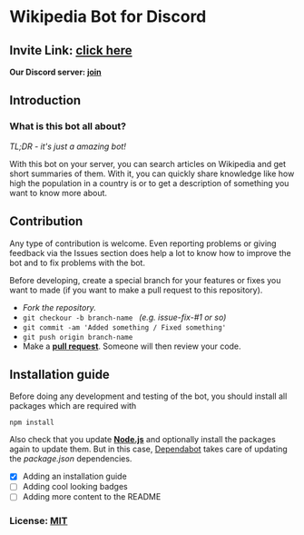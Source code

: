 # Wikipedia Bot for Discord

## Invite Link: [click here](https://discordapp.com/oauth2/authorize?client_id=554751047030013953&scope=bot&permissions=3467328)

**Our Discord server: [join](https://discord.gg/yAUmDNb)**

## Introduction

### What is this bot all about?

*TL;DR - it's just a amazing bot!*

With this bot on your server, you can search articles on Wikipedia and get short summaries of them.
With it, you can quickly share knowledge like how high the population in a country is or to get a
description of something you want to know more about.

## Contribution

Any type of contribution is welcome. Even reporting problems or giving feedback via the Issues section
does help a lot to know how to improve the bot and to fix problems with the bot.

Before developing, create a special branch for your features or fixes you want to made 
(if you want to make a pull request to this repository).

- *Fork the repository.*
- ``git checkour -b branch-name `` *(e.g. issue-fix-#1 or so)*
- ``git commit -am 'Added something / Fixed something'``
- ``git push origin branch-name``
- Make a **[pull request](https://github.com/julianYaman/iloveradio-discord-bot/pull/new/master)**. Someone will then review your code.

## Installation guide

Before doing any development and testing of the bot, you should install all packages 
which are required with

```npm install```

Also check that you update **[Node.js](https://nodejs.org/en/)** and optionally install the packages again to update them.
But in this case, [Dependabot](https://dependabot.com/) takes care of updating the *package.json* dependencies.

- [x] Adding an installation guide
- [ ] Adding cool looking badges
- [ ] Adding more content to the README

### License: [MIT](https://github.com/julianYaman/wikipedia-bot/blob/master/LICENSE)
